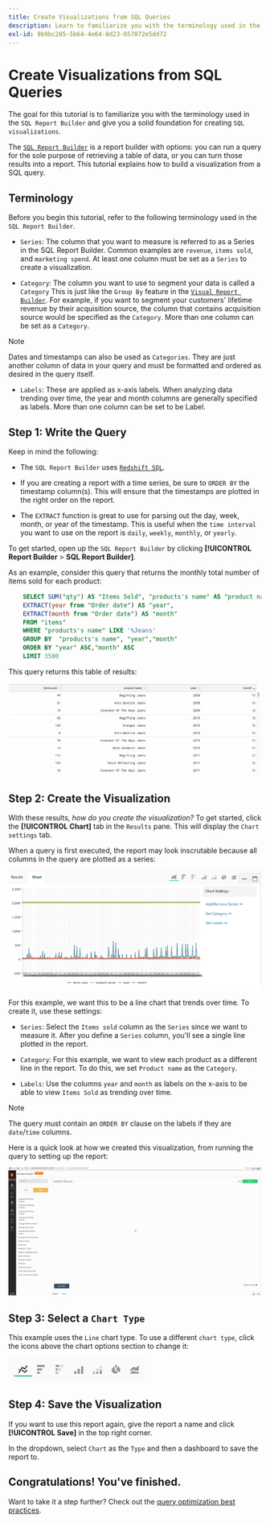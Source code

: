 ```yaml
---
title: Create Visualizations from SQL Queries
description: Learn to familiarize you with the terminology used in the SQL Report Builder and give you a solid foundation for creating SQL visualizations.
exl-id: 9b9bc205-5b64-4e64-8d23-057072e5dd72
---
```

# Create Visualizations from SQL Queries

The goal for this tutorial is to familiarize you with the terminology used in the `SQL Report Builder` and give you a solid foundation for creating `SQL visualizations`.

The [`SQL Report Builder`](../data-analyst/dev-reports/sql-rpt-bldr.md) is a report builder with options: you can run a query for the sole purpose of retrieving a table of data, or you can turn those results into a report. This tutorial explains how to build a visualization from a SQL query.

## Terminology

Before you begin this tutorial, refer to the following terminology used in the `SQL Report Builder`.

- `Series`: The column that you want to measure is referred to as a Series in the SQL Report Builder. Common examples are `revenue`, `items sold`, and `marketing spend`. At least one column must be set as a `Series` to create a visualization.

- `Category`: The column you want to use to segment your data is called a `Category` This is just like the `Group By` feature in the [`Visual Report Builder`](../data-user/reports/ess-rpt-build-visual.md). For example, if you want to segment your customers' lifetime revenue by their acquisition source, the column that contains acquisition source would be specified as the `Category`. More than one column can be set as a `Category`. 

>[!NOTE]
>
>Dates and timestamps can also be used as `Categories`. They are just another column of data in your query and must be formatted and ordered as desired in the query itself.

- `Labels`: These are applied as x-axis labels. When analyzing data trending over time, the year and month columns are generally specified as labels. More than one column can be set to be Label.

## Step 1: Write the Query

Keep in mind the following:

- The `SQL Report Builder` uses [`Redshift SQL`](https://docs.aws.amazon.com/redshift/latest/dg/c_redshift-and-postgres-sql.html).

- If you are creating a report with a time series, be sure to `ORDER BY` the timestamp column(s). This will ensure that the timestamps are plotted in the right order on the report.

- The `EXTRACT` function is great to use for parsing out the day, week, month, or year of the timestamp. This is useful when the `time interval` you want to use on the report is `daily`, `weekly`, `monthly`, or `yearly`.

To get started, open up the `SQL Report Builder` by clicking **[!UICONTROL Report Builder** > **SQL Report Builder]**.

As an example, consider this query that returns the monthly total number of items sold for each product:

```sql
    SELECT SUM("qty") AS "Items Sold", "products's name" AS "product name",
    EXTRACT(year from "Order date") AS "year",
    EXTRACT(month from "Order date") AS "month"
    FROM "items"
    WHERE "products's name" LIKE '%Jeans'
    GROUP BY  "products's name", "year","month"
    ORDER BY "year" ASC,"month" ASC
    LIMIT 3500
```

This query returns this table of results:

![](../assets/SQL_results_table.png)

## Step 2: Create the Visualization

With these results, *how do you create the visualization?* To get started, click the **[!UICONTROL Chart]** tab in the `Results` pane. This will display the `Chart settings` tab.

When a query is first executed, the report may look inscrutable because all columns in the query are plotted as a series:

![](../assets/SQL_initial_report_results.png)

For this example, we want this to be a line chart that trends over time. To create it, use these settings:

- `Series`: Select the `Items sold` column as the `Series` since we want to measure it. After you define a `Series` column, you'll see a single line plotted in the report.

- `Category`: For this example, we want to view each product as a different line in the report. To do this, we set `Product name` as the `Category`.

- `Labels`: Use the columns `year` and `month` as labels on the x-axis to be able to view `Items Sold` as trending over time.

>[!NOTE]
>
>The query must contain an `ORDER BY` clause on the labels if they are `date`/`time` columns.

Here is a quick look at how we created this visualization, from running the query to setting up the report:

![](../assets/SQL_report_settings.gif)

## Step 3: Select a `Chart Type`

This example uses the `Line` chart type. To use a different `chart type`, click the icons above the chart options section to change it:

![](../assets/Chart_types.png)

## Step 4: Save the Visualization

If you want to use this report again, give the report a name and click **[!UICONTROL Save]** in the top right corner.

In the dropdown, select `Chart` as the `Type` and then a dashboard to save the report to.

## Congratulations! You've finished.

Want to take it a step further? Check out the [query optimization best practices](../best-practices/optimizing-your-sql-queries.md).
